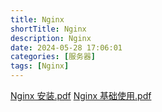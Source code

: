 ```yaml
---
title: Nginx
shortTitle: Nginx
description: Nginx
date: 2024-05-28 17:06:01
categories: [服务器]
tags: [Nginx]
---
```

[Nginx 安装.pdf](https://www.yuque.com/attachments/yuque/0/2023/pdf/32600948/1682736127633-e447eb88-8540-4bfe-97ee-5540c229a6f3.pdf)
[Nginx 基础使用.pdf](https://www.yuque.com/attachments/yuque/0/2023/pdf/32600948/1682736403885-921a1c2a-696c-440d-aace-817c913daf27.pdf)
